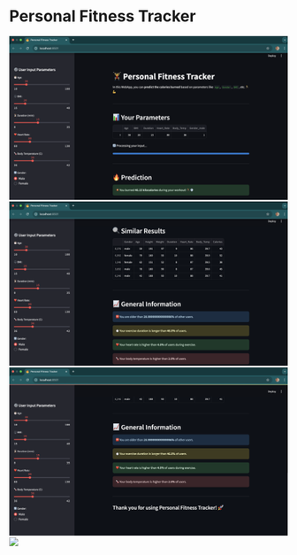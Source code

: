# Personal Fitness Tracker

![](Personal_Fitness_Tracker/results/O-1.png)
![](Personal_Fitness_Tracker/results/O-2.png)
![](Personal_Fitness_Tracker/results/O-3.png)
![](Personal_Fitness_Tracker/results/O-4.png)
